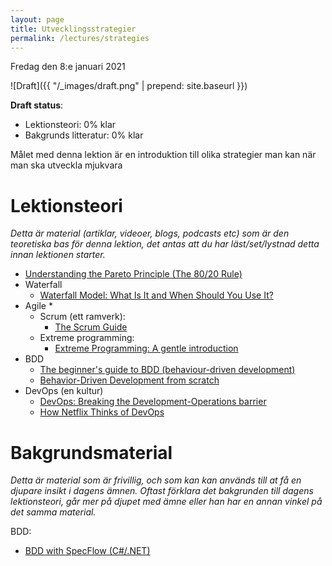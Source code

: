 ```yaml
---
layout: page
title: Utvecklingsstrategier
permalink: /lectures/strategies
---
```



Fredag den 8:e januari 2021

![Draft]({{ "/_images/draft.png" | prepend: site.baseurl }})

**Draft status**:

* Lektionsteori: 0% klar
* Bakgrunds litteratur: 0% klar


Målet med denna lektion är en introduktion till olika strategier man kan när man ska utveckla mjukvara


# Lektionsteori
*Detta är material (artiklar, videoer, blogs, podcasts etc) som är den teoretiska bas för denna lektion, det antas att du har läst/set/lystnad detta innan lektionen starter.*

* [Understanding the Pareto Principle (The 80/20 Rule)](https://betterexplained.com/articles/understanding-the-pareto-principle-the-8020-rule/)
* Waterfall
    * [Waterfall Model: What Is It and When Should You Use It?](https://airbrake.io/blog/sdlc/waterfall-model)
* Agile
    * 
    * Scrum (ett ramverk):
        * [The Scrum Guide](https://www.scrumguides.org/scrum-guide.html)
    * Extreme programming:
        * [Extreme Programming: A gentle introduction](http://www.extremeprogramming.org/)
* BDD
    * [The beginner's guide to BDD (behaviour-driven development)](https://inviqa.com/blog/bdd-guide)
    * [Behavior-Driven Development from scratch](https://beyondxscratch.com/2019/05/21/behavior-driven-development-from-scratch/)
* DevOps (en kultur)
    * [DevOps: Breaking the Development-Operations barrier](https://www.atlassian.com/devops)
    * [How Netflix Thinks of DevOps](https://www.youtube.com/watch?v=UTKIT6STSVM)


# Bakgrundsmaterial

*Detta är material som är frivillig, och som kan kan används till at få en djupare insikt i dagens ämnen. Oftast förklara det bakgrunden till dagens lektionsteori, går mer på djupet med ämne eller han har en annan vinkel på det samma material.*

BDD:
* [BDD with SpecFlow (C#/.NET)](https://school.cucumber.io/courses/bdd-with-specflow-csharp-dotnet)